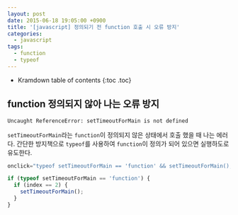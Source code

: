```yaml
---
layout: post
date: 2015-06-18 19:05:00 +0900
title: '[javascript] 정의되기 전 function 호출 시 오류 방지'
categories:
  - javascript
tags:
  - function
  - typeof
---
```


* Kramdown table of contents
{:toc .toc}

## function 정의되지 않아 나는 오류 방지

`Uncaught ReferenceError: setTimeoutForMain is not defined`


`setTimeoutForMain`라는 `function`이 정의되지 않은 상태에서 호출 했을 때 나는 에러다.
간단한 방지책으로 `typeof`를 사용하여 `function`이 정의가 되어 있으면 실행하도로 유도한다.

```js
onclick="typeof setTimeoutForMain == 'function' && setTimeoutForMain();"
```

```js
if (typeof setTimeoutForMain == 'function') {
  if (index == 2) {
    setTimeoutForMain();
  }
}
```
